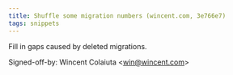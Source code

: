 ```yaml
---
title: Shuffle some migration numbers (wincent.com, 3e766e7)
tags: snippets
---
```


Fill in gaps caused by deleted migrations.

Signed-off-by: Wincent Colaiuta &lt;win@wincent.com&gt;
